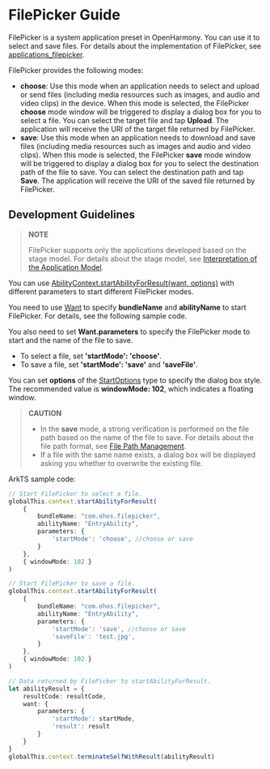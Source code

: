# FilePicker Guide

FilePicker is a system application preset in OpenHarmony. You can use it to select and save files. For details about the implementation of FilePicker, see [applications_filepicker](https://gitee.com/openharmony/applications_filepicker).

FilePicker provides the following modes:
- **choose**: Use this mode when an application needs to select and upload or send files (including media resources such as images, and audio and video clips) in the device. When this mode is selected, the FilePicker **choose** mode window will be triggered to display a dialog box for you to select a file. You can select the target file and tap **Upload**. The application will receive the URI of the target file returned by FilePicker.
- **save**: Use this mode when an application needs to download and save files (including media resources such as images and audio and video clips). When this mode is selected, the FilePicker **save** mode window will be triggered to display a dialog box for you to select the destination path of the file to save. You can select the destination path and tap **Save**. The application will receive the URI of the saved file returned by FilePicker.

## Development Guidelines

> **NOTE**
>
> FilePicker supports only the applications developed based on the stage model.
> For details about the stage model, see [Interpretation of the Application Model](../application-models/application-model-description.md).

You can use [AbilityContext.startAbilityForResult(want, options)](../reference/apis/js-apis-ability-context.md##abilitycontextstartabilityforresult-1) with different parameters to start different FilePicker modes.

You need to use [Want](../reference/apis/js-apis-application-want.md) to specify **bundleName** and **abilityName** to start FilePicker. For details, see the following sample code.

You also need to set **Want.parameters** to specify the FilePicker mode to start and the name of the file to save.
- To select a file, set **'startMode': 'choose'**.
- To save a file, set **'startMode': 'save'** and **'saveFile'**.

You can set **options** of the [StartOptions](../reference/apis/js-apis-app-ability-startOptions.md) type to specify the dialog box style. The recommended value is **windowMode: 102**, which indicates a floating window.

> **CAUTION**
> - In the **save** mode, a strong verification is performed on the file path based on the name of the file to save. For details about the file path format, see [File Path Management](medialibrary-filepath-guidelines.md).
> - If a file with the same name exists, a dialog box will be displayed asking you whether to overwrite the existing file.

ArkTS sample code:
```ts
// Start FilePicker to select a file.
globalThis.context.startAbilityForResult(
    {
        bundleName: "com.ohos.filepicker",
        abilityName: "EntryAbility",
        parameters: {
            'startMode': 'choose', //choose or save
        }
    },
    { windowMode: 102 }
)

// Start FilePicker to save a file.
globalThis.context.startAbilityForResult(
    {
        bundleName: "com.ohos.filepicker",
        abilityName: "EntryAbility",
        parameters: {
            'startMode': 'save', //choose or save
            'saveFile': 'test.jpg',
        }
    },
    { windowMode: 102 }
)

// Data returned by FilePicker to startAbilityForResult.
let abilityResult = {
    resultCode: resultCode,
    want: {
        parameters: {
            'startMode': startMode,
            'result': result
        }
    }
}
globalThis.context.terminateSelfWithResult(abilityResult)
```
